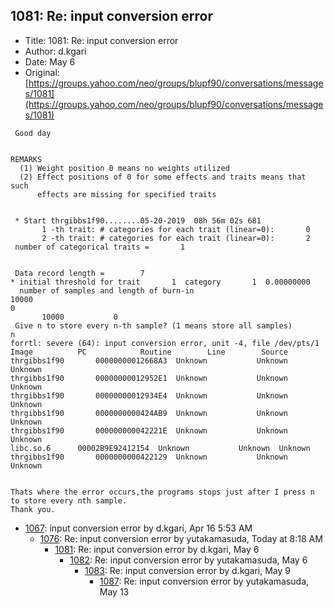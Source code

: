 ## 1081: Re: input conversion error

- Title: 1081: Re: input conversion error
- Author: d.kgari
- Date: May 6
- Original: [https://groups.yahoo.com/neo/groups/blupf90/conversations/messages/1081](https://groups.yahoo.com/neo/groups/blupf90/conversations/messages/1081)

```
 Good day


REMARKS
  (1) Weight position 0 means no weights utilized
  (2) Effect positions of 0 for some effects and traits means that such
      effects are missing for specified traits


 * Start thrgibbs1f90........05-20-2019  08h 56m 02s 681
	   1 -th trait: # categories for each trait (linear=0): 	  0
	   2 -th trait: # categories for each trait (linear=0): 	  2
 number of categorical traits = 	  1


 Data record length =		 7
* initial threshold for trait	    1  category       1  0.00000000
  number of samples and length of burn-in
10000
0
       10000	       0
 Give n to store every n-th sample? (1 means store all samples)
n
forrtl: severe (64): input conversion error, unit -4, file /dev/pts/1
Image		   PC		     Routine		Line	    Source
thrgibbs1f90	   00000000012668A3  Unknown		   Unknown  Unknown
thrgibbs1f90	   00000000012952E1  Unknown		   Unknown  Unknown
thrgibbs1f90	   00000000012934E4  Unknown		   Unknown  Unknown
thrgibbs1f90	   0000000000424AB9  Unknown		   Unknown  Unknown
thrgibbs1f90	   000000000042221E  Unknown		   Unknown  Unknown
libc.so.6	   00002B9E92412154  Unknown		   Unknown  Unknown
thrgibbs1f90	   0000000000422129  Unknown		   Unknown  Unknown


Thats where the error occurs,the programs stops just after I press n to store every nth sample.
Thank you.
```

- [1067](1067.md): input conversion error by d.kgari, Apr 16 5:53 AM
    - [1076](1076.md): Re: input conversion error by yutakamasuda, Today at 8:18 AM
        - [1081](1081.md): Re: input conversion error by d.kgari, May 6
            - [1082](1082.md): Re: input conversion error by yutakamasuda, May 6
                - [1083](1083.md): Re: input conversion error by d.kgari, May 9
                    - [1087](1087.md): Re: input conversion error by yutakamasuda, May 13
